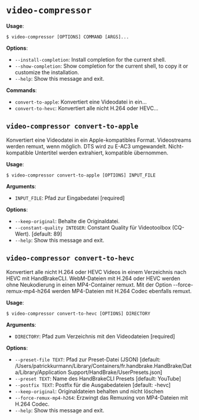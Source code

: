 # `video-compressor`

**Usage**:

```console
$ video-compressor [OPTIONS] COMMAND [ARGS]...
```

**Options**:

* `--install-completion`: Install completion for the current shell.
* `--show-completion`: Show completion for the current shell, to copy it or customize the installation.
* `--help`: Show this message and exit.

**Commands**:

* `convert-to-apple`: Konvertiert eine Videodatei in ein...
* `convert-to-hevc`: Konvertiert alle nicht H.264 oder HEVC...

## `video-compressor convert-to-apple`

Konvertiert eine Videodatei in ein Apple-kompatibles Format.
Videostreams werden remuxt, wenn möglich. DTS wird zu E-AC3 umgewandelt.
Nicht-kompatible Untertitel werden extrahiert, kompatible übernommen.

**Usage**:

```console
$ video-compressor convert-to-apple [OPTIONS] INPUT_FILE
```

**Arguments**:

* `INPUT_FILE`: Pfad zur Eingabedatei  [required]

**Options**:

* `--keep-original`: Behalte die Originaldatei.
* `--constant-quality INTEGER`: Constant Quality für Videotoolbox (CQ-Wert).  [default: 89]
* `--help`: Show this message and exit.

## `video-compressor convert-to-hevc`

Konvertiert alle nicht H.264 oder HEVC Videos in einem Verzeichnis nach HEVC mit HandBrakeCLI.
WebM-Dateien mit H.264 oder HEVC werden ohne Neukodierung in einen MP4-Container remuxt.
Mit der Option --force-remux-mp4-h264 werden MP4-Dateien mit H.264 Codec ebenfalls remuxt.

**Usage**:

```console
$ video-compressor convert-to-hevc [OPTIONS] DIRECTORY
```

**Arguments**:

* `DIRECTORY`: Pfad zum Verzeichnis mit den Videodateien  [required]

**Options**:

* `--preset-file TEXT`: Pfad zur Preset-Datei (JSON)  [default: /Users/patrickkurmann/Library/Containers/fr.handbrake.HandBrake/Data/Library/Application Support/HandBrake/UserPresets.json]
* `--preset TEXT`: Name des HandBrakeCLI Presets  [default: YouTube]
* `--postfix TEXT`: Postfix für die Ausgabedateien  [default: -hevc]
* `--keep-original`: Originaldateien behalten und nicht löschen
* `--force-remux-mp4-h264`: Erzwingt das Remuxing von MP4-Dateien mit H.264 Codec.
* `--help`: Show this message and exit.
